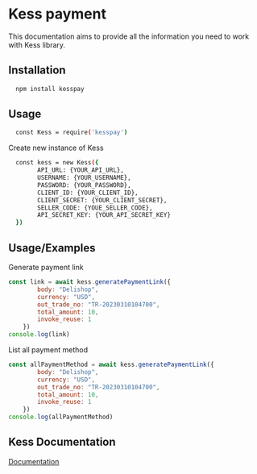 
# Kess payment

This documentation aims to provide all the information you need to work with Kess library.

## Installation

```bash
  npm install kesspay
```

## Usage

```bash
  const Kess = require('kesspay')
```

Create new instance of Kess

```bash
  const kess = new Kess({
        API_URL: {YOUR_API_URL},
        USERNAME: {YOUR_USERNAME},
        PASSWORD: {YOUR_PASSWORD},
        CLIENT_ID: {YOUR_CLIENT_ID},
        CLIENT_SECRET: {YOUR_CLIENT_SECRET},
        SELLER_CODE: {YOUE_SELLER_CODE},
        API_SECRET_KEY: {YOUR_API_SECRET_KEY}
  })
```

## Usage/Examples

Generate payment link

```javascript
const link = await kess.generatePaymentLink({
        body: "Delishop",
        currency: "USD",
        out_trade_no: "TR-20230310104700",
        total_amount: 10,
        invoke_reuse: 1
    })
console.log(link)
```

List all payment method

```javascript
const allPaymentMethod = await kess.generatePaymentLink({
        body: "Delishop",
        currency: "USD",
        out_trade_no: "TR-20230310104700",
        total_amount: 10,
        invoke_reuse: 1
    })
console.log(allPaymentMethod)
```

## Kess Documentation

[Documentation](https://devwebpayment.kesspay.io/docs)
